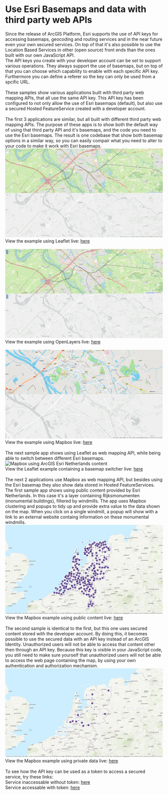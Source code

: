 # Use Esri Basemaps and data with third party web APIs
Since the release of ArcGIS Platform, Esri supports the use of API keys for accessing basemaps, geocoding and routing services and in the near future even your own secured services. On top of that it's also possible to use the Location Based Services in other (open source) front ends than the ones built with our own JavaScript API.
<br>
The API keys you create with your developer account can be set to support various operations. They always support the use of basemaps, but on top of that you can choose which capability to enable with each specific API key. Furthermore you can define a referer so the key can only be used from a spcific URL.
<br><br>
These samples show various applications built with third party web mapping APIs, that all use the same API key. This API key has been configured to not only allow the use of Esri basemaps (default), but also use a secured Hosted FeatureService created with a developer account.
<br><br>
The first 3 applications are similar, but all built with different third party web mapping APIs. The purpose of these apps is to show both the default way of using that third party API and it's basemaps, and the code you need to use the Esri basemaps. The result is one codebase that show both basemap options in a similar way, so you can easily compair what you need to alter to your code to make it work with Esri basemaps. 
![Leaflet using ArcGIS Platform basemaps](../images/leaflet.png)
<br>
View the example using Leaflet live: [here](https://esrinederland.github.io/CoolMaps/ThirdPartyWebAPIs/leaflet.html)
<br><br>
![OpenLayers using ArcGIS Platform basemaps](../images/openlayers.png)
<br>
View the example using OpenLayers live: [here](https://esrinederland.github.io/CoolMaps/ThirdPartyWebAPIs/openlayers.html)
<br><br>
![Mapbox using ArcGIS Platform basemaps](../images/mapbox.png)
<br>
View the example using Mapbox live: [here](https://esrinederland.github.io/CoolMaps/ThirdPartyWebAPIs/mapbox.html)
<br><br>
The next sample app shows using Leaflet as web mapping API, while being able to switch between different Esri basemaps.
<br>
![Mapbox using ArcGIS Esri Netherlands content](../images/leaflet_basemaps.png)
<br>
View the Leaflet example containing a basemap switcher live: [here](https://esrinederland.github.io/CoolMaps/ThirdPartyWebAPIs/leaflet_basemaps.html)
<br><br>
The next 2 applications use Mapbox as web mapping API, but besides using the Esri basemap they also show data stored in Hosted FeatureServices.
<br>
The first sample app shows using public content provided by Esri Netherlands. In this case it's a layer containing Rijksmonumenten (monumental buildings), filtered by windmills. The app uses Mapbox clustering and popups to tidy up and provide extra value to the data shown on the map. When you click on a single windmill, a popup will show with a link to an external website containg information on these monumental windmills.
<br>
![Mapbox using ArcGIS Esri Netherlands content](../images/mapbox_content.png)
<br>
View the Mapbox example using public content live: [here](https://esrinederland.github.io/CoolMaps/ThirdPartyWebAPIs/mapbox_esrinl_content.html)
<br><br>
The second sample is identical to the first, but this one uses secured content stored with the developer account. By doing this, it becomes possible to use the secured data with an API key instead of an ArcGIS Identity. Unauthorized users will not be able to access that content other then through an API key. Because this key is visible in your JavaScript code, you still need to make sure yourself that unauthorized users will not be able to access the web page containing the map, by using your own authentication and authorization mechanism.
<br>
![Mapbox using ArcGIS Esri Netherlands content](../images/mapbox_private_data.png)
<br>
View the Mapbox example using private data live: [here](https://esrinederland.github.io/CoolMaps/ThirdPartyWebAPIs/mapbox_private_data.html)
<br><br>
To see how the API key can be used as a token to access a secured service, try these links:
<br>
Service inaccessable without token: [here](https://services6.arcgis.com/PJ2O5BaHcA2bnIXr/ArcGIS/rest/services/NonPublicPointLayer/FeatureServer/0?f=pjson)
<br>
Service accessable with token: [here](https://services6.arcgis.com/PJ2O5BaHcA2bnIXr/ArcGIS/rest/services/NonPublicPointLayer/FeatureServer/0?f=pjson&token=AAPKae3dab1f05f948b69237b3469b47aa40ccRlxQCH8occ_IBIyNrAhGtY9NaONVg54soZcUqSolmTHii1ZAZ8YFr6Dmf1AcHW)